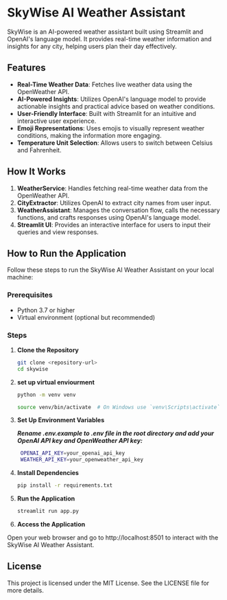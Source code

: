 # SkyWise AI Weather Assistant

SkyWise is an AI-powered weather assistant built using Streamlit and OpenAI's language model. It provides real-time weather information and insights for any city, helping users plan their day effectively.

## Features

- **Real-Time Weather Data**: Fetches live weather data using the OpenWeather API.
- **AI-Powered Insights**: Utilizes OpenAI's language model to provide actionable insights and practical advice based on weather conditions.
- **User-Friendly Interface**: Built with Streamlit for an intuitive and interactive user experience.
- **Emoji Representations**: Uses emojis to visually represent weather conditions, making the information more engaging.
- **Temperature Unit Selection**: Allows users to switch between Celsius and Fahrenheit.


## How It Works

1. **WeatherService**: Handles fetching real-time weather data from the OpenWeather API.
2. **CityExtractor**: Utilizes OpenAI to extract city names from user input.
3. **WeatherAssistant**: Manages the conversation flow, calls the necessary functions, and crafts responses using OpenAI's language model.
4. **Streamlit UI**: Provides an interactive interface for users to input their queries and view responses.

## How to Run the Application

Follow these steps to run the SkyWise AI Weather Assistant on your local machine:

### Prerequisites

- Python 3.7 or higher
- Virtual environment (optional but recommended)

### Steps

1. **Clone the Repository**

   ```bash
   git clone <repository-url>
   cd skywise

2. **set up virtual enviourment**
  
   ```bash
   python -m venv venv

   source venv/bin/activate  # On Windows use `venv\Scripts\activate`

   ```
3. **Set Up Environment Variables**

    ***Rename  .env.example to .env file in the root directory and add your OpenAI API key and OpenWeather API key:***
   ```bash
    OPENAI_API_KEY=your_openai_api_key
    WEATHER_API_KEY=your_openweather_api_key
   ```

4. **Install Dependencies**

   ```bash
   pip install -r requirements.txt
   ```

5. **Run the Application**

   ```bash
   streamlit run app.py
   
6. **Access the Application**

  Open your web browser and go to http://localhost:8501 to interact with the SkyWise AI Weather Assistant.
 

## License
This project is licensed under the MIT License. See the LICENSE file for more details.